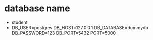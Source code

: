 # database name
- student
- DB_USER=postgres
DB_HOST=127.0.0.1
DB_DATABASE=dummydb
DB_PASSWORD=123
DB_PORT=5432
PORT=5000
